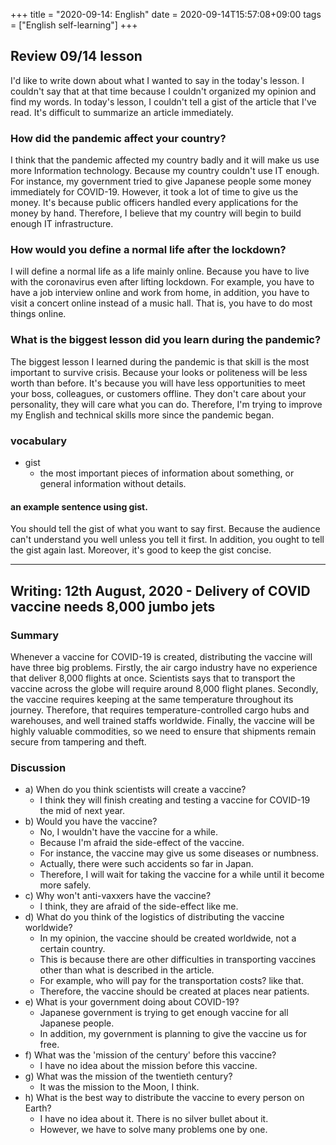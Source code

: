 +++
title =  "2020-09-14: English"
date = 2020-09-14T15:57:08+09:00
tags = ["English self-learning"]
+++

## Review 09/14 lesson

I'd like to write down about what I wanted to say in the today's lesson.
I couldn't say that at that time because I couldn't organized my opinion and find my words.
In today's lesson, I couldn't tell a gist of the article that I've read.
It's difficult to summarize an article immediately.

### How did the pandemic affect your country?

I think that the pandemic affected my country badly and
it will make us use more Information technology.
Because my country couldn't use IT enough.
For instance, my government tried to give Japanese people some money immediately for COVID-19.
However, it took a lot of time to give us the money.
It's because public officers handled every applications for the money by hand.
Therefore, I believe that my country will begin to build enough IT infrastructure.

### How would you define a normal life after the lockdown?

I will define a normal life as a life mainly online.
Because you have to live with the coronavirus even after lifting lockdown.
For example, you have to have a job interview online and work from home, in addition, you have to visit a concert online instead of a music hall.
That is, you have to do most things online.

### What is the biggest lesson did you learn during the pandemic?

The biggest lesson I learned during the pandemic is that
skill is the most important to survive crisis.
Because your looks or politeness will be less worth than before.
It's because you will have less opportunities to meet your boss, colleagues, or customers offline.
They don't care about your personality, they will care what you can do.
Therefore, I'm trying to improve my English and technical skills more since the pandemic began.

### vocabulary

* gist
    - the most important pieces of information about something, or general information without details.

#### an example sentence using gist.

You should tell the gist of what you want to say first.
Because the audience can't understand you well unless you tell it first.
In addition, you ought to tell the gist again last.
Moreover, it's good to keep the gist concise.

- - -
## Writing: 12th August, 2020 - Delivery of COVID vaccine needs 8,000 jumbo jets

### Summary

Whenever a vaccine for COVID-19 is created, distributing the vaccine will have three big problems.
Firstly, the air cargo industry have no experience that deliver 8,000 flights at once.
Scientists says that to transport the vaccine across the globe will require around 8,000 flight planes.
Secondly, the vaccine requires keeping at the same temperature throughout its journey.
Therefore, that requires temperature-controlled cargo hubs and warehouses, and well trained staffs worldwide.
Finally, the vaccine will be highly valuable commodities,
so we need to ensure that shipments remain secure from tampering and theft.

### Discussion

* a) When do you think scientists will create a vaccine?
    - I think they will finish creating and testing a vaccine for COVID-19 the mid of next year.
* b) Would you have the vaccine?
    - No, I wouldn't have the vaccine for a while.
    - Because I'm afraid the side-effect of the vaccine.
    - For instance, the vaccine may give us some diseases or numbness.
    - Actually, there were such accidents so far in Japan.
    - Therefore, I will wait for taking the vaccine for a while until it become more safely.
* c) Why won't anti-vaxxers have the vaccine?
    - I think, they are afraid of the side-effect like me.
* d) What do you think of the logistics of distributing the vaccine worldwide?
    - In my opinion, the vaccine should be created worldwide, not a certain country.
    - This is because there are other difficulties in transporting vaccines
      other than what is described in the article.
    - For example, who will pay for the transportation costs? like that.
    - Therefore, the vaccine should be created at places near patients.
* e) What is your government doing about COVID-19?
    - Japanese government is trying to get enough vaccine for all Japanese people.
    - In addition, my government is planning to give the vaccine us for free.
* f) What was the 'mission of the century' before this vaccine?
    - I have no idea about the mission before this vaccine.
* g) What was the mission of the twentieth century?
    - It was the mission to the Moon, I think.
* h) What is the best way to distribute the vaccine to every person on Earth?
    - I have no idea about it. There is no silver bullet about it.
    - However, we have to solve many problems one by one.

